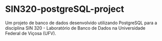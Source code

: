 # SIN320-postgreSQL-project
Um projeto de banco de dados desenvolvido utilizando PostgreSQL para a disciplina SIN 320 - Laboratório de Banco de Dados na Universidade Federal de Viçosa (UFV).
